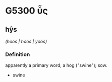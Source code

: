 # G5300 ὗς

## hŷs

_(hoos | hoos | yoos)_

### Definition

apparently a primary word; a hog ("swine"); sow.

- swine

